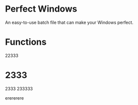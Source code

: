 # Perfect Windows
An easy-to-use batch file that can make your Windows perfect.

# Functions
22333
# 2333
2333
233333

erererere
